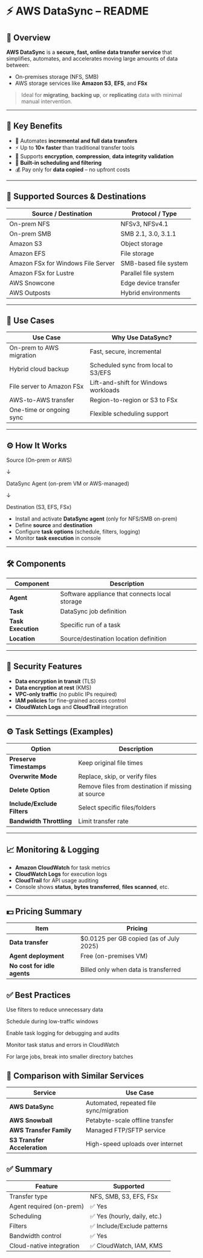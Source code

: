 # ⚡ AWS DataSync – README

## 📘 Overview

**AWS DataSync** is a **secure, fast, online data transfer service** that simplifies, automates, and accelerates moving large amounts of data between:

- On-premises storage (NFS, SMB)
- AWS storage services like **Amazon S3**, **EFS**, and **FSx**

> Ideal for **migrating**, **backing up**, or **replicating** data with minimal manual intervention.

---

## 🚀 Key Benefits

- 🔄 Automates **incremental and full data transfers**
- ⚡ Up to **10× faster** than traditional transfer tools
- 🔐 Supports **encryption**, **compression**, **data integrity validation**
- 🧠 **Built-in scheduling and filtering**
- 💰 Pay only for **data copied** – no upfront costs

---

## 🧱 Supported Sources & Destinations

| Source / Destination               | Protocol / Type       |
| ---------------------------------- | --------------------- |
| On-prem NFS                        | NFSv3, NFSv4.1        |
| On-prem SMB                        | SMB 2.1, 3.0, 3.1.1   |
| Amazon S3                          | Object storage        |
| Amazon EFS                         | File storage          |
| Amazon FSx for Windows File Server | SMB-based file system |
| Amazon FSx for Lustre              | Parallel file system  |
| AWS Snowcone                       | Edge device transfer  |
| AWS Outposts                       | Hybrid environments   |

---

## 🔁 Use Cases

| Use Case                  | Why Use DataSync?                    |
| ------------------------- | ------------------------------------ |
| On-prem to AWS migration  | Fast, secure, incremental            |
| Hybrid cloud backup       | Scheduled sync from local to S3/EFS  |
| File server to Amazon FSx | Lift-and-shift for Windows workloads |
| AWS-to-AWS transfer       | Region-to-region or S3 to FSx        |
| One-time or ongoing sync  | Flexible scheduling support          |

---

## ⚙️ How It Works

Source (On-prem or AWS)

↓

DataSync Agent (on-prem VM or AWS-managed)

↓

Destination (S3, EFS, FSx)

- Install and activate **DataSync agent** (only for NFS/SMB on-prem)
- Define **source** and **destination**
- Configure **task options** (schedule, filters, logging)
- Monitor **task execution** in console

---

## 🛠️ Components

| Component          | Description                                    |
| ------------------ | ---------------------------------------------- |
| **Agent**          | Software appliance that connects local storage |
| **Task**           | DataSync job definition                        |
| **Task Execution** | Specific run of a task                         |
| **Location**       | Source/destination location definition         |

---

## 🔐 Security Features

- **Data encryption in transit** (TLS)
- **Data encryption at rest** (KMS)
- **VPC-only traffic** (no public IPs required)
- **IAM policies** for fine-grained access control
- **CloudWatch Logs** and **CloudTrail** integration

---

## ⚙️ Task Settings (Examples)

| Option                      | Description                                        |
| --------------------------- | -------------------------------------------------- |
| **Preserve Timestamps**     | Keep original file times                           |
| **Overwrite Mode**          | Replace, skip, or verify files                     |
| **Delete Option**           | Remove files from destination if missing at source |
| **Include/Exclude Filters** | Select specific files/folders                      |
| **Bandwidth Throttling**    | Limit transfer rate                                |

---

## 📈 Monitoring & Logging

- **Amazon CloudWatch** for task metrics
- **CloudWatch Logs** for execution logs
- **CloudTrail** for API usage auditing
- Console shows **status**, **bytes transferred**, **files scanned**, etc.

---

## 💵 Pricing Summary

| Item                        | Pricing                                  |
| --------------------------- | ---------------------------------------- |
| **Data transfer**           | \$0.0125 per GB copied (as of July 2025) |
| **Agent deployment**        | Free (on-premises VM)                    |
| **No cost for idle agents** | Billed only when data is transferred     |

## ✅ Best Practices

Use filters to reduce unnecessary data

Schedule during low-traffic windows

Enable task logging for debugging and audits

Monitor task status and errors in CloudWatch

For large jobs, break into smaller directory batches

## 🧩 Comparison with Similar Services

| Service                      | Use Case                                |
| ---------------------------- | --------------------------------------- |
| **AWS DataSync**             | Automated, repeated file sync/migration |
| **AWS Snowball**             | Petabyte-scale offline transfer         |
| **AWS Transfer Family**      | Managed FTP/SFTP service                |
| **S3 Transfer Acceleration** | High-speed uploads over internet        |

## ✅ Summary

| Feature                  | Supported                    |
| ------------------------ | ---------------------------- |
| Transfer type            | NFS, SMB, S3, EFS, FSx       |
| Agent required (on-prem) | ✅ Yes                       |
| Scheduling               | ✅ Yes (hourly, daily, etc.) |
| Filters                  | ✅ Include/Exclude patterns  |
| Bandwidth control        | ✅ Yes                       |
| Cloud-native integration | ✅ CloudWatch, IAM, KMS      |
